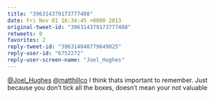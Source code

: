 ```yaml
---
title: "396314379173777408"
date: Fri Nov 01 16:34:45 +0000 2013
original-tweet-id: "396314379173777408"
retweets: 0
favorites: 2
reply-tweet-id: "396314048779649025"
reply-user-id: "6752272"
reply-user-screen-name: "Joel_Hughes"
---
```

<a href="https://twitter.com/Joel_Hughes">@Joel_Hughes</a> <a href="https://twitter.com/matthillco">@matthillco</a> I think  thats important to remember. Just because you don’t tick all the boxes, doesn’t mean your not valuable
